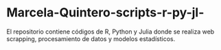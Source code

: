 # Marcela-Quintero-scripts-r-py-jl-
El repositorio contiene códigos de R, Python y Julia donde se realiza web scrapping, procesamiento de datos y modelos estadísticos.
